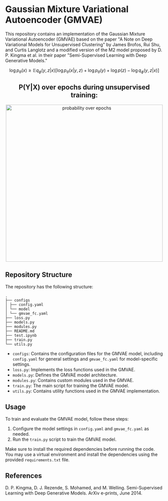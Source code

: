 # Gaussian Mixture Variational Autoencoder (GMVAE)

This repository contains an implementation of the Gaussian Mixture Variational Autoencoder (GMVAE) based on the paper "A Note on Deep Variational Models for Unsupervised Clustering" by James Brofos, Rui Shu, and Curtis Langlotz and a modified version of the M2 model proposed by D. P. Kingma et al. in their paper "Semi-Supervised Learning with Deep Generative Models."

$$ \log p_\theta(x) \geq \mathbb{E}{q_\phi (y,z|x)}\left[ \log p_\theta(x|y, z) + \log p_\theta(y) + \log p(z) - \log q_\phi(y, z|x) \right]$$

<h2 align="center"> P(Y|X) over epochs during unsupervised training:</h2>
<p align="center">
<img alt="probability over epochs" src="./outputs/train.gif" width="500">
</p>

## Repository Structure

The repository has the following structure:

```
.
├── configs
│ ├── config.yaml
│ └── model
│ └── gmvae_fc.yaml
├── loss.py
├── models.py
├── modules.py
├── README.md
├── test.ipynb
├── train.py
└── utils.py
```

- `configs`: Contains the configuration files for the GMVAE model, including `config.yaml` for general settings and `gmvae_fc.yaml` for model-specific settings.
- `loss.py`: Implements the loss functions used in the GMVAE.
- `models.py`: Defines the GMVAE model architecture.
- `modules.py`: Contains custom modules used in the GMVAE.
- `train.py`: The main script for training the GMVAE model.
- `utils.py`: Contains utility functions used in the GMVAE implementation.

## Usage

To train and evaluate the GMVAE model, follow these steps:

1. Configure the model settings in `config.yaml` and `gmvae_fc.yaml` as needed.
2. Run the `train.py` script to train the GMVAE model.

Make sure to install the required dependencies before running the code. You may use a virtual environment and install the dependencies using the provided `requirements.txt` file.

## References


D. P. Kingma, D. J. Rezende, S. Mohamed, and M. Welling. Semi-Supervised Learning with Deep
Generative Models. ArXiv e-prints, June 2014.
